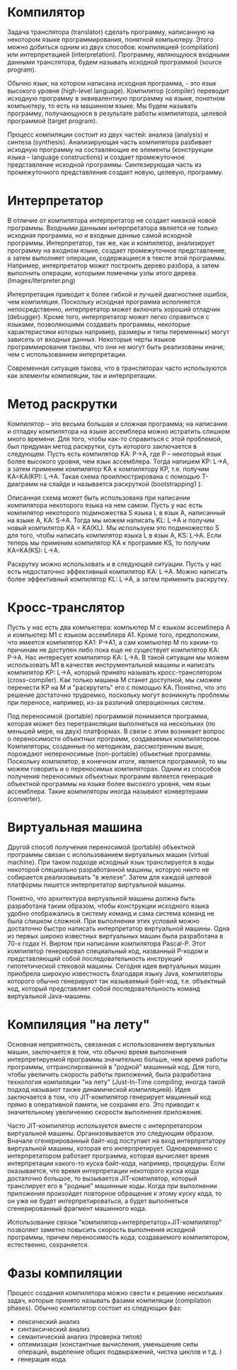 # Компилятор
Задача транслятора (translator) сделать программу, написанную на некотором языке программирования, понятной компьютеру. Этого можно добиться одним из двух способов: компиляцией (compilation) или интерпретацией (interpretation). Программу, являющуюся входными данными транслятора, будем называть исходной программой (source program). 

Обычно язык, на котором написана исходная программа, - это язык высокого уровня (high-level language).
Компилятор (compiler) переводит исходную программу в эквивалентную программу на языке, понятном компьютеру, то есть на машинном языке. Мы будем называть программу, получающуюся в результате работы компилятора, целевой программой (target program). 

Процесс компиляции состоит из двух частей: анализа (analysis) и синтеза (synthesis).
Анализирующая часть компилятора разбивает исходную программу на составляющие ее элементы (конструкции языка – language constructions) и создает промежуточное представление исходной программы. Синтезирующая часть из промежуточного представления создает новую, целевую, программу. 


# Интерпретатор
В отличие от компилятора интерпретатор не создает никакой новой программы.
Входными данными интерпретатора является не только исходная программа, но и входные данные самой исходной программы.
Интерпретатор, так же, как и компилятор, анализирует программу на входном языке, cоздает промежуточное представление, а затем выполняет операции, содержащиеся в тексте этой программы. Например, интерпретатор может построить дерево разбора, а затем выполнить операции, которыми помечены узлы этого дерева. 
(Images/Iterpreter.png)

Интерпретация приводит к более гибкой и лучшей диагностике ошибок, чем компиляция. Поскольку исходная программа исполняется непосредственно, интерпретатор может включать хороший отладчик (debugger). Кроме того, интерпретатор может легко справиться с языками, позволяюшими создавать программы, некоторые характеристики которых например, размеры и типы переменных) могут зависеть от входных данных. Некоторые черты языков программирования таковы, что они не могут быть реализованы иначе, чем с использованием интерпретации.

Современная ситуация такова, что в трансляторах часто используются как элементы компиляции, так и интерпретации. 

# Метод раскрутки
Компилятор – это весьма большая и сложная программа; на написание и отладку компилятора на языке ассемблера можно истратить слишком много времени. Для того, чтобы как-то справиться с этой проблемой, был придуман метод раскрутки, суть которого заключается в следующем.
Пусть есть компилятор KA: P→A, где P – некоторый язык более высокого уровня, чем язык ассемблера. Тогда напишем KP: L→A, а затем применим компилятор KA к компилятору KP, т.е. получим KA=KA(KP): L→A. Такая схема проиллюстрирована с помощью Т-диаграмм на слайде и называется раскруткой (bootstrapping1 ).

Описанная схема может быть использована при написании компилятора некоторого языка на нем самом. Пусть у нас есть компилятор некоторого подмножества S языка L в
язык A, написанный на языке A, KA: S→A. Тогда мы можем написать KL: L→A и получим новый компилятор KA = KA(KL). Мы используем это подмножество S для того, чтобы написать компилятор языка L в язык A, KS: L→A. Если теперь мы применим компилятор KA к программе KS, то получим KA=KA(KS): L→A.

Раскрутку можно использовать и в следующей ситуации. Пусть у нас есть недостаточно эффективный компилятор KA: L→A. Можно написать более эффективный компилятор KL: L→A, а затем применить раскрутку.

# Кросс-транслятор
Пусть у нас есть два компьютера: компьютер M с языком ассемблера A и компьютер M1 с языком ассемблера A1. Кроме того, предположим, что имеется компилятор KA1: P→A1, а сам компьютер M по каким-то причинам не доступен либо пока еще не существует компилятор KA: P→A. Нас интересует компилятор KA: L→A. В такой ситуации мы можем использовать M1 в качестве инструментальной машины и написать компилятор KP: L→A, который принято называть кросс-транслятором (cross-compiler). Как только машина M станет доступной, мы сможем перенести KP на M и "раскрутить" его с помощью KA. Понятно, что это решение достаточно трудоемко, поскольку могут возникнуть проблемы при переносе, например, из-за различий операционных систем.

Под переносимой (portable) программой понимается программа, которая может без перетрансляции выполняться на нескольких (по меньшей мере, на двух) платформах. В связи с этим возникает вопрос о переносимости объектных программ, создаваемых компилятором. Компиляторы, созданные по методикам, рассмотренным выше, порождают непереносимые (non-portable) объектные программы. Поскольку компилятор, в конечном итоге, является программой, то мы можем говорить и о переносимых компиляторах. Одним из способов получения переносимых объектных программ является генерация объектной программы на языке более высокого уровня, чем язык ассемблера. Такие компиляторы иногда называют конвертерами (converter). 

# Виртуальная машина
Другой способ получения переносимой (portable) объектной программы связан с использованием виртуальных машин (virtual machine). При таком подходе исходный язык транслируется в коды некоторой специально разработанной машины, которую никто не собирается реализовывать "в железе". Затем для каждой целевой платформы пишется интерпретатор виртуальной машины.

Понятно, что архитектура виртуальной машины должна быть разработана таким образом, чтобы конструкции исходного языка удобно отображались в систему команд и сама система команд не была слишком сложной. При выполнении этих условий можно достаточно быстро написать интерпретатор виртуальной машины. Одна из первых широко известных виртуальных машин была разработана в 70-х годах Н. Виртом при написании компилятора Pascal-P. Этот компилятор генерировал специальный код, названный P-кодом и представляющий собой последовательность инструкций гипотетической стековой машины. Сегодня идея виртуальных машин приобрела широкую известность благодаря языку Java, компиляторы которого обычно генерируют так называемый байт-код, т.е. объектный код, который представляет собой последовательность команд виртуальной Java-машины. 

# Компиляция "на лету"
Основная неприятность, связанная с использованием виртуальных машин, заключается в том, что обычно время выполнения интерпретируемой программы значительно больше, чем время работы программы, оттранслированной в "родной" машинный код. Для того, чтобы увеличить скорость работы приложений, была разработана технология компиляции "на лету" (Just-In-Time compiling; иногда такой подход называют также динамической компиляцией). Идея заключается в том, что JIT-компилятор генерирует машинный код прямо в оперативной памяти, не сохраняя его. Это приводит к значительному увеличению скорости выполнения приложения.

Часто JIT-компилятор используется вместе с интерпретатором виртуальной машины.
Организовывается это следующим образом. Вначале сгенерированный байт-код поступает на вход интерпретатору виртуальной машины, которая его интерпретирует.
Одновременно с интерпретатором работает программа, которая вычисляет время интерпретации какого-то куска байт-кода, например, процедуры. Если оказывается, что время интерпретации некоторого куска кода достаточно большое, то вызывается JIT-компилятор, который транслирует его в "родные" машинные коды. Когда при выполнении приложения произойдет повторное обращение к этому куску кода, то он уже не будет интерпретироваться, а будет выполняться сгенерированный фрагмент
машинного кода.

Использование связки "компилятор+интерпретатор+JIT-компилятор" позволяет заметно повысить скорость выполнения исходной программы, причем переносимость кода, создаваемого компилятором, естественно, сохраняется. 

# Фазы компиляции
Процесс создания компилятора можно свести к решению нескольких задач, которые
принято называть фазами компиляции (compilation phases). Обычно компилятор состоит
из следующих фаз:
* лексический анализ
* синтаксический анализ
* семантический анализ (проверка типов)
* оптимизация (константные вычисления, уменьшение силы операций, выделение общих подвыражений, чистка циклов и т.д. )
* генерация кода. 